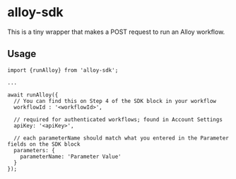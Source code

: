# alloy-sdk
This is a tiny wrapper that makes a POST request to run an Alloy workflow.

## Usage

```
import {runAlloy} from 'alloy-sdk';

...

await runAlloy({
  // You can find this on Step 4 of the SDK block in your workflow
  workflowId : '<workflowId>',

  // required for authenticated workflows; found in Account Settings
  apiKey: '<apiKey>',

  // each parameterName should match what you entered in the Parameter fields on the SDK block
  parameters: {
    parameterName: 'Parameter Value'
  }
});
```